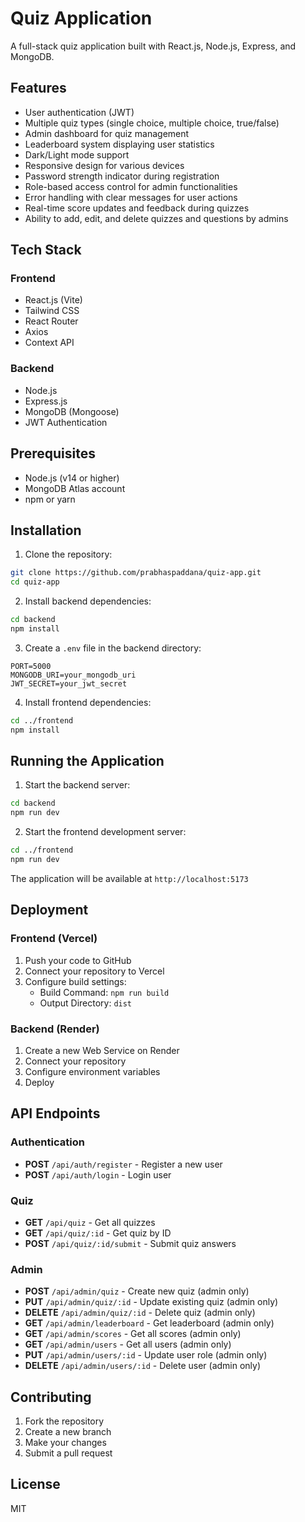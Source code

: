 # Quiz Application

A full-stack quiz application built with React.js, Node.js, Express, and MongoDB.

## Features

- User authentication (JWT)
- Multiple quiz types (single choice, multiple choice, true/false)
- Admin dashboard for quiz management
- Leaderboard system displaying user statistics
- Dark/Light mode support
- Responsive design for various devices
- Password strength indicator during registration
- Role-based access control for admin functionalities
- Error handling with clear messages for user actions
- Real-time score updates and feedback during quizzes
- Ability to add, edit, and delete quizzes and questions by admins

## Tech Stack

### Frontend
- React.js (Vite)
- Tailwind CSS
- React Router
- Axios
- Context API

### Backend
- Node.js
- Express.js
- MongoDB (Mongoose)
- JWT Authentication

## Prerequisites

- Node.js (v14 or higher)
- MongoDB Atlas account
- npm or yarn

## Installation

1. Clone the repository:
```bash
git clone https://github.com/prabhaspaddana/quiz-app.git
cd quiz-app
```

2. Install backend dependencies:
```bash
cd backend
npm install
```

3. Create a `.env` file in the backend directory:
```env
PORT=5000
MONGODB_URI=your_mongodb_uri
JWT_SECRET=your_jwt_secret
```

4. Install frontend dependencies:
```bash
cd ../frontend
npm install
```

## Running the Application

1. Start the backend server:
```bash
cd backend
npm run dev
```

2. Start the frontend development server:
```bash
cd ../frontend
npm run dev
```

The application will be available at `http://localhost:5173`

## Deployment

### Frontend (Vercel)
1. Push your code to GitHub
2. Connect your repository to Vercel
3. Configure build settings:
   - Build Command: `npm run build`
   - Output Directory: `dist`

### Backend (Render)
1. Create a new Web Service on Render
2. Connect your repository
3. Configure environment variables
4. Deploy

## API Endpoints

### Authentication
- **POST** `/api/auth/register` - Register a new user
- **POST** `/api/auth/login` - Login user

### Quiz
- **GET** `/api/quiz` - Get all quizzes
- **GET** `/api/quiz/:id` - Get quiz by ID
- **POST** `/api/quiz/:id/submit` - Submit quiz answers

### Admin
- **POST** `/api/admin/quiz` - Create new quiz (admin only)
- **PUT** `/api/admin/quiz/:id` - Update existing quiz (admin only)
- **DELETE** `/api/admin/quiz/:id` - Delete quiz (admin only)
- **GET** `/api/admin/leaderboard` - Get leaderboard (admin only)
- **GET** `/api/admin/scores` - Get all scores (admin only)
- **GET** `/api/admin/users` - Get all users (admin only)
- **PUT** `/api/admin/users/:id` - Update user role (admin only)
- **DELETE** `/api/admin/users/:id` - Delete user (admin only)

## Contributing

1. Fork the repository
2. Create a new branch
3. Make your changes
4. Submit a pull request

## License

MIT 